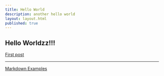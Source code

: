 ```yaml
---
title: Hello World
description: another hello world
layout: layout.html
published: true
---
```

## Hello Worldzz!!!


<a href="/posts/first-post.html">First post</a>

---

<a href="/markdown.html">Markdown Examples</a>
